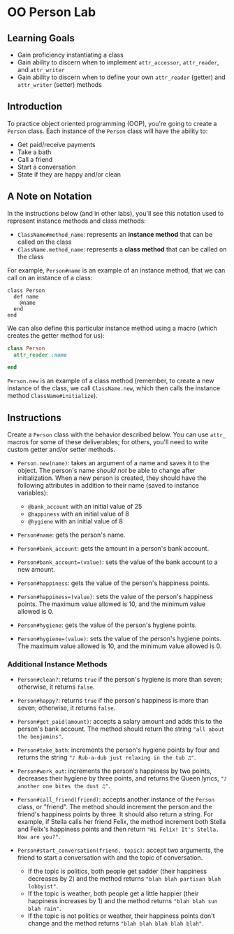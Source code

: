 # OO Person Lab

## Learning Goals

- Gain proficiency instantiating a class
- Gain ability to discern when to implement `attr_accessor`, `attr_reader`, and
  `attr_writer`
- Gain ability to discern when to define your own `attr_reader` (getter) and
  `attr_writer` (setter) methods

## Introduction

To practice object oriented programming (OOP), you're going to create a `Person`
class. Each instance of the `Person` class will have the ability to:

- Get paid/receive payments
- Take a bath
- Call a friend
- Start a conversation
- State if they are happy and/or clean

## A Note on Notation

In the instructions below (and in other labs), you'll see this notation used to
represent instance methods and class methods:

- `ClassName#method_name`: represents an **instance method** that can be called
  on the class
- `ClassName.method_name`: represents a **class method** that can be called on
  the class

For example, `Person#name` is an example of an instance method, that we can call
on an instance of a class:

```rb'
class Person
  def name
    @name
  end
end
```

We can also define this particular instance method using a macro (which creates
the getter method for us):

```rb
class Person
  attr_reader :name

end
```

`Person.new` is an example of a class method (remember, to create a new instance
of the class, we call `ClassName.new`, which then calls the instance method
`ClassName#initialize`).

## Instructions

Create a `Person` class with the behavior described below. You can use `attr_`
macros for some of these deliverables; for others, you'll need to write custom
getter and/or setter methods.

- `Person.new(name)`: takes an argument of a name and saves it to the object.
  The person's name _should not_ be able to change after initialization. When a
  new person is created, they should have the following attributes in addition
  to their name (saved to instance variables):

  - `@bank_account` with an initial value of 25
  - `@happiness` with an initial value of 8
  - `@hygiene` with an initial value of 8

- `Person#name`: gets the person's name.

- `Person#bank_account`: gets the amount in a person's bank account.

- `Person#bank_account=(value)`: sets the value of the bank account to a
  new amount.

- `Person#happiness`: gets the value of the person's happiness points.

- `Person#happiness=(value)`: sets the value of the person's happiness
  points. The maximum value allowed is 10, and the minimum value allowed is 0.

- `Person#hygiene`: gets the value of the person's hygiene points.

- `Person#hygiene=(value)`: sets the value of the person's hygiene
  points. The maximum value allowed is 10, and the minimum value allowed is 0.

### Additional Instance Methods

- `Person#clean?`: returns `true` if the person's hygiene is more than seven;
  otherwise, it returns `false`.

- `Person#happy?`: returns `true` if the person's happiness is more than seven;
  otherwise, it returns `false`.

- `Person#get_paid(amount)`: accepts a salary amount and adds this to the
  person's bank account. The method should return the string
  `"all about the benjamins"`.

- `Person#take_bath`: increments the person's hygiene points by four and returns
  the string `"♪ Rub-a-dub just relaxing in the tub ♫"`.

- `Person#work_out`: increments the person's happiness by two points, decreases
  their hygiene by three points, and returns the Queen lyrics,
  `"♪ another one bites the dust ♫"`.

- `Person#call_friend(friend)`: accepts another instance of the `Person` class,
  or "friend". The method should increment the person and the friend's happiness
  points by three. It should also return a string. For example, if Stella calls
  her friend Felix, the method increment both Stella and Felix's happiness
  points and then return `"Hi Felix! It's Stella. How are you?"`.

- `Person#start_conversation(friend, topic)`: accept two arguments, the friend
  to start a conversation with and the topic of conversation.

  - If the topic is politics, both people get sadder (their happiness decreases
    by 2) and the method returns `"blah blah partisan blah lobbyist"`.
  - If the topic is weather, both people get a little happier (their happiness
    increases by 1) and the method returns `"blah blah sun blah rain"`.
  - If the topic is not politics or weather, their happiness points don't change
    and the method returns `"blah blah blah blah blah"`.
